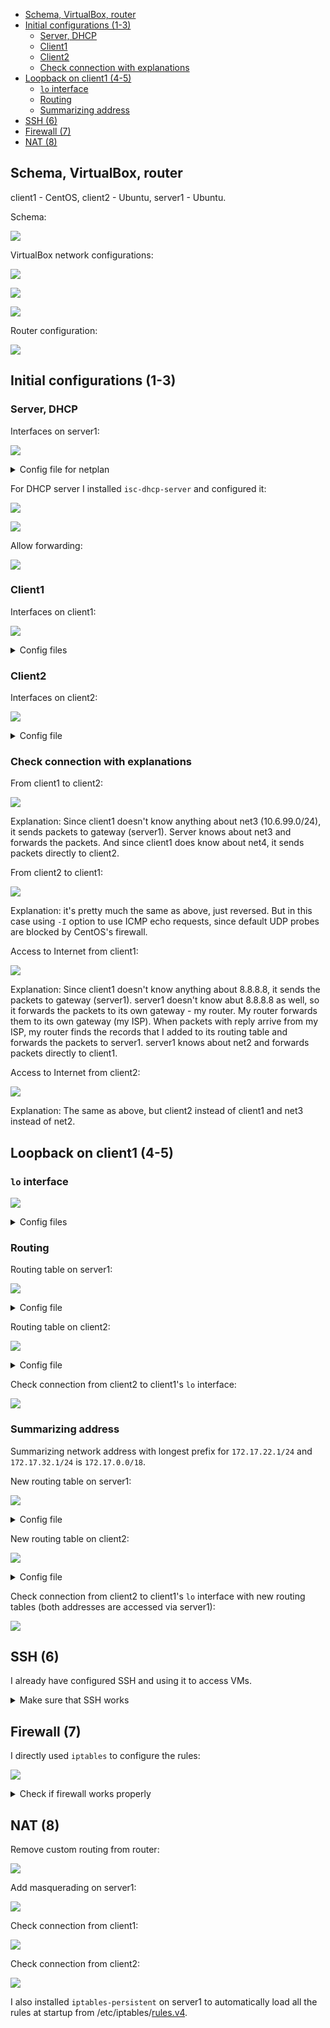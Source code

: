 - [Schema, VirtualBox, router](#schema-virtualbox-router)
- [Initial configurations (1-3)](#initial-configurations-1-3)
  * [Server, DHCP](#server-dhcp)
  * [Client1](#client1)
  * [Client2](#client2)
  * [Check connection with explanations](#check-connection-with-explanations)
- [Loopback on client1 (4-5)](#loopback-on-client1-4-5)
  * [`lo` interface](#lo-interface)
  * [Routing](#routing)
  * [Summarizing address](#summarizing-address)
- [SSH (6)](#ssh-6)
- [Firewall (7)](#firewall-7)
- [NAT (8)](#nat-8)

## Schema, VirtualBox, router

client1 - CentOS, client2 - Ubuntu, server1 - Ubuntu.

Schema:

![](./images/network.drawio.png)

VirtualBox network configurations:

![](./images/1.png)

![](./images/2.png)

![](./images/3.png)

Router configuration:

![](./images/0.png)

## Initial configurations (1-3)

### Server, DHCP

Interfaces on server1:

![](./images/4.png)

<details><summary>Config file for netplan</summary>

![](./images/5.png)
</details>

For DHCP server I installed `isc-dhcp-server` and configured it:

![](./images/6.png)

![](./images/7.png)

Allow forwarding:

![](./images/8.png)

### Client1

Interfaces on client1:

![](./images/9.png)

<details><summary>Config files</summary>

![](./images/10.png)

![](./images/11.png)
</details>

### Client2

Interfaces on client2:

![](./images/13.png)

<details><summary>Config file</summary>

![](./images/14.png)
</details>

### Check connection with explanations

From client1 to client2:

![](./images/15.png)

Explanation: Since client1 doesn't know anything about net3 (10.6.99.0/24), it sends packets to gateway (server1). Server knows about net3 and forwards the packets. And since client1 does know about net4, it sends packets directly to client2.

From client2 to client1:

![](./images/16.png)

Explanation: it's pretty much the same as above, just reversed. But in this case using `-I` option to use ICMP echo requests, since default UDP probes are blocked by CentOS's firewall.

Access to Internet from client1:

![](./images/18.png)

Explanation: Since client1 doesn't know anything about 8.8.8.8, it sends the packets to gateway (server1). server1 doesn't know abut 8.8.8.8 as well, so it forwards the packets to its own gateway - my router. My router forwards them to its own gateway (my ISP). When packets with reply arrive from my ISP, my router finds the records that I added to its routing table and forwards the packets to server1. server1 knows about net2 and forwards packets directly to client1.

Access to Internet from client2:

![](./images/17.png)

Explanation: The same as above, but client2 instead of client1 and net3 instead of net2.

## Loopback on client1 (4-5)

### `lo` interface

![](./images/20.png)

<details><summary>Config files</summary>

![](./images/19.png)
</details>

### Routing

Routing table on server1:

![](./images/22.png)

<details><summary>Config file</summary>

![](./images/21.png)
</details>

Routing table on client2:

![](./images/24.png)

<details><summary>Config file</summary>

![](./images/23.png)
</details>

Check connection from client2 to client1's `lo` interface:

![](./images/25.png)

### Summarizing address

Summarizing network address with longest prefix for `172.17.22.1/24` and `172.17.32.1/24` is `172.17.0.0/18`.

New routing table on server1:

![](./images/26.png)

<details><summary>Config file</summary>

![](./images/27.png)
</details>

New routing table on client2:

![](./images/28.png)

<details><summary>Config file</summary>

![](./images/29.png)
</details>

Check connection from client2 to client1's `lo` interface with new routing tables (both addresses are accessed via server1):

![](./images/30.png)

## SSH (6)

I already have configured SSH and using it to access VMs.

<details><summary>Make sure that SSH works</summary>

SSH from client1:

![](./images/31.png)

SSH from client2:

![](./images/32.png)
</details>

## Firewall (7)

I directly used `iptables` to configure the rules:

![](./images/33.png)

<details><summary>Check if firewall works properly</summary>

SSH from client**1**:

![](./images/34.png)

SSH from client**2**:

![](./images/35.png)

Ping from client2 to 172.17.**22**.1 (client1):

![](./images/36.png)

Ping from client2 to 172.17.**32**.1 (client1):

![](./images/37.png)
</details>

## NAT (8)

Remove custom routing from router:

![](./images/38.png)

Add masquerading on server1:

![](./images/39.png)

Check connection from client1:

![](./images/40.png)

Check connection from client2:

![](./images/41.png)

I also installed `iptables-persistent` on server1 to automatically load all the rules at startup from /etc/iptables/[rules.v4](./rules.v4).